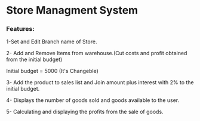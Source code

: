 
# Store Managment System


### Features:

1-Set and Edit Branch name of Store.

2- Add and Remove Items from warehouse.(Cut costs and profit obtained from the initial budget)

Initial budget = 5000 (It's Changeble)

3- Add the product to sales list and Join amount plus interest with 2% to the initial budget.

4- Displays the number of goods sold and goods available to the user.

5- Calculating and displaying the profits from the sale of goods.
